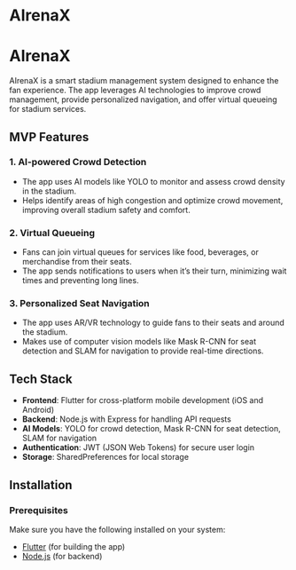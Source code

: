 # AIrenaX
# AIrenaX

AIrenaX is a smart stadium management system designed to enhance the fan experience. The app leverages AI technologies to improve crowd management, provide personalized navigation, and offer virtual queueing for stadium services.

## MVP Features

### 1. **AI-powered Crowd Detection**
   - The app uses AI models like YOLO to monitor and assess crowd density in the stadium.
   - Helps identify areas of high congestion and optimize crowd movement, improving overall stadium safety and comfort.

### 2. **Virtual Queueing**
   - Fans can join virtual queues for services like food, beverages, or merchandise from their seats.
   - The app sends notifications to users when it’s their turn, minimizing wait times and preventing long lines.

### 3. **Personalized Seat Navigation**
   - The app uses AR/VR technology to guide fans to their seats and around the stadium.
   - Makes use of computer vision models like Mask R-CNN for seat detection and SLAM for navigation to provide real-time directions.

## Tech Stack

- **Frontend**: Flutter for cross-platform mobile development (iOS and Android)
- **Backend**: Node.js with Express for handling API requests
- **AI Models**: YOLO for crowd detection, Mask R-CNN for seat detection, SLAM for navigation
- **Authentication**: JWT (JSON Web Tokens) for secure user login
- **Storage**: SharedPreferences for local storage

## Installation

### Prerequisites

Make sure you have the following installed on your system:
- [Flutter](https://flutter.dev/docs/get-started/install) (for building the app)
- [Node.js](https://nodejs.org/) (for backend)

